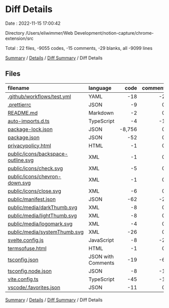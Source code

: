 # Diff Details

Date : 2022-11-15 17:00:42

Directory /Users/eliwimmer/Web Development/notion-capture/chrome-extension/src

Total : 22 files,  -9055 codes, -15 comments, -29 blanks, all -9099 lines

[Summary](results.md) / [Details](details.md) / [Diff Summary](diff.md) / Diff Details

## Files
| filename | language | code | comment | blank | total |
| :--- | :--- | ---: | ---: | ---: | ---: |
| [.github/workflows/test.yml](/.github/workflows/test.yml) | YAML | -18 | -2 | -3 | -23 |
| [.prettierrc](/.prettierrc) | JSON | -9 | 0 | 0 | -9 |
| [README.md](/README.md) | Markdown | -2 | 0 | -2 | -4 |
| [auto-imports.d.ts](/auto-imports.d.ts) | TypeScript | -4 | -1 | -1 | -6 |
| [package-lock.json](/package-lock.json) | JSON | -8,756 | 0 | -1 | -8,757 |
| [package.json](/package.json) | JSON | -52 | 0 | -1 | -53 |
| [privacypolicy.html](/privacypolicy.html) | HTML | -1 | 0 | 0 | -1 |
| [public/icons/backspace-outline.svg](/public/icons/backspace-outline.svg) | XML | -1 | 0 | 0 | -1 |
| [public/icons/check.svg](/public/icons/check.svg) | XML | -5 | 0 | -1 | -6 |
| [public/icons/chevron-down.svg](/public/icons/chevron-down.svg) | XML | -1 | 0 | 0 | -1 |
| [public/icons/close.svg](/public/icons/close.svg) | XML | -6 | 0 | -1 | -7 |
| [public/manifest.json](/public/manifest.json) | JSON | -62 | -2 | 0 | -64 |
| [public/media/darkThumb.svg](/public/media/darkThumb.svg) | XML | -8 | 0 | -1 | -9 |
| [public/media/lightThumb.svg](/public/media/lightThumb.svg) | XML | -8 | 0 | -1 | -9 |
| [public/media/logomark.svg](/public/media/logomark.svg) | XML | -4 | 0 | -1 | -5 |
| [public/media/systemThumb.svg](/public/media/systemThumb.svg) | XML | -26 | 0 | -1 | -27 |
| [svelte.config.js](/svelte.config.js) | JavaScript | -8 | -2 | -4 | -14 |
| [termsofuse.html](/termsofuse.html) | HTML | -1 | 0 | 0 | -1 |
| [tsconfig.json](/tsconfig.json) | JSON with Comments | -19 | -6 | -1 | -26 |
| [tsconfig.node.json](/tsconfig.node.json) | JSON | -8 | -1 | -1 | -10 |
| [vite.config.ts](/vite.config.ts) | TypeScript | -45 | -1 | -8 | -54 |
| [vscode/.favorites.json](/vscode/.favorites.json) | JSON | -11 | 0 | -1 | -12 |

[Summary](results.md) / [Details](details.md) / [Diff Summary](diff.md) / Diff Details
